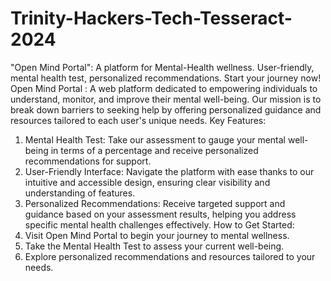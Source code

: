 # Trinity-Hackers-Tech-Tesseract-2024
"Open Mind Portal": A platform for Mental-Health wellness. User-friendly, mental health test, personalized recommendations. Start your journey now! 
Open Mind Portal :
A web platform dedicated to empowering individuals to understand, monitor, and improve their mental well-being. Our mission is to break down barriers to seeking help by offering personalized guidance and resources tailored to each user's unique needs. 
Key Features: 
1) Mental Health Test: Take our assessment to gauge your mental well-being in terms of a percentage and receive personalized recommendations for support. 
2) User-Friendly Interface: Navigate the platform with ease thanks to our intuitive and accessible design, ensuring clear visibility and understanding of features. 
3) Personalized Recommendations: Receive targeted support and guidance based on your assessment results, helping you address specific mental health challenges effectively. 
How to Get Started:
1) Visit Open Mind Portal to begin your journey to mental wellness.
2) Take the Mental Health Test to assess your current well-being.
3) Explore personalized recommendations and resources tailored to your needs.
